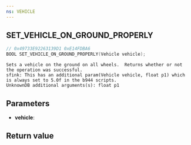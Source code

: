 ```yaml
---
ns: VEHICLE
---
```

## SET_VEHICLE_ON_GROUND_PROPERLY

```c
// 0x49733E92263139D1 0xE14FDBA6
BOOL SET_VEHICLE_ON_GROUND_PROPERLY(Vehicle vehicle);
```

```
Sets a vehicle on the ground on all wheels.  Returns whether or not the operation was successful.  
sfink: This has an additional param(Vehicle vehicle, float p1) which is always set to 5.0f in the b944 scripts.  
UnknownDB additional arguments(s): float p1
```

## Parameters
* **vehicle**: 

## Return value

